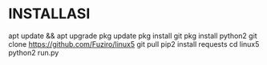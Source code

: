 # INSTALLASI
apt update && apt upgrade
pkg update
pkg install git
pkg install python2
git clone https://github.com/Fuziro/linux5
git pull
pip2 install requests
cd linux5
python2 run.py
